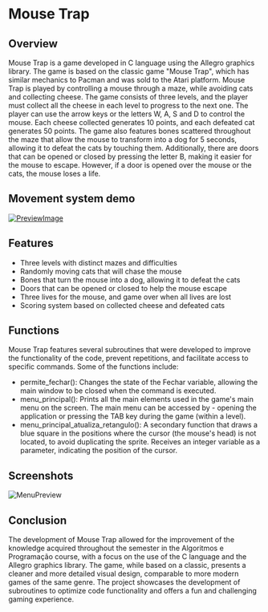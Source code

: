 # Mouse Trap

## Overview
Mouse Trap is a game developed in C language using the Allegro graphics library. The game is based on the classic game "Mouse Trap", which has similar mechanics to Pacman and was sold to the Atari platform. Mouse Trap is played by controlling a mouse through a maze, while avoiding cats and collecting cheese. The game consists of three levels, and the player must collect all the cheese in each level to progress to the next one. The player can use the arrow keys or the letters W, A, S and D to control the mouse. Each cheese collected generates 10 points, and each defeated cat generates 50 points. The game also features bones scattered throughout the maze that allow the mouse to transform into a dog for 5 seconds, allowing it to defeat the cats by touching them. 
Additionally, there are doors that can be opened or closed by pressing the letter B, making it easier for the mouse to escape. However, if a door is opened over the mouse or the cats, the mouse loses a life.

## Movement system demo
[![PreviewImage](https://imgur.com/a/vizkOmq)](https://www.youtube.com/watch?v=13UFSrRgJsI&feature=youtu.be)

## Features

- Three levels with distinct mazes and difficulties
- Randomly moving cats that will chase the mouse
- Bones that turn the mouse into a dog, allowing it to defeat the cats
- Doors that can be opened or closed to help the mouse escape
- Three lives for the mouse, and game over when all lives are lost
- Scoring system based on collected cheese and defeated cats

## Functions

Mouse Trap features several subroutines that were developed to improve the functionality of the code, prevent repetitions, and facilitate access to specific commands. Some of the functions include:
- permite_fechar(): Changes the state of the Fechar variable, allowing the main window to be closed when the command is executed.
- menu_principal(): Prints all the main elements used in the game's main menu on the screen. The main menu can be accessed by - opening the application or pressing the TAB key during the game (within a level).
- menu_principal_atualiza_retangulo(): A secondary function that draws a blue square in the positions where the cursor (the mouse's head) is not located, to avoid duplicating the sprite. Receives an integer variable as a parameter, indicating the position of the cursor.

## Screenshots
![MenuPreview](https://imgur.com/a/afNgdp6)

## Conclusion
The development of Mouse Trap allowed for the improvement of the knowledge acquired throughout the semester in the Algoritmos e Programação course, with a focus on the use of the C language and the Allegro graphics library. The game, while based on a classic, presents a cleaner and more detailed visual design, comparable to more modern games of the same genre. The project showcases the development of subroutines to optimize code functionality and offers a fun and challenging gaming experience.
